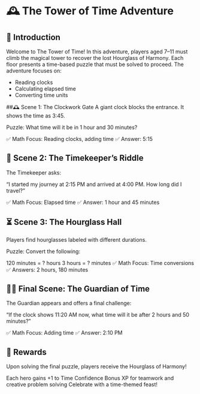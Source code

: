 # 🕰️ The Tower of Time Adventure
## 📘 Introduction
Welcome to The Tower of Time! In this adventure, players aged 7–11 must climb the magical tower to recover the lost Hourglass of Harmony.
Each floor presents a time-based puzzle that must be solved to proceed.
The adventure focuses on:

- Reading clocks
- Calculating elapsed time
- Converting time units

##🕰️ Scene 1: The Clockwork Gate
A giant clock blocks the entrance. It shows the time as 3:45.

Puzzle:
What time will it be in 1 hour and 30 minutes?

✅ Math Focus: Reading clocks, adding time
✅ Answer: 5:15

## 🧩 Scene 2: The Timekeeper’s Riddle
The Timekeeper asks:

“I started my journey at 2:15 PM and arrived at 4:00 PM.
How long did I travel?”

✅ Math Focus: Elapsed time
✅ Answer: 1 hour and 45 minutes

## ⏳ Scene 3: The Hourglass Hall
Players find hourglasses labeled with different durations.

Puzzle: Convert the following:

120 minutes = ? hours
3 hours = ? minutes
✅ Math Focus: Time conversions
✅ Answers: 2 hours, 180 minutes

## 🧙‍♂️ Final Scene: The Guardian of Time
The Guardian appears and offers a final challenge:

“If the clock shows 11:20 AM now, what time will it be after 2 hours and 50 minutes?”

✅ Math Focus: Adding time
✅ Answer: 2:10 PM

## 🎁 Rewards
Upon solving the final puzzle, players receive the Hourglass of Harmony!

Each hero gains +1 to Time Confidence
Bonus XP for teamwork and creative problem solving
Celebrate with a time-themed feast!
